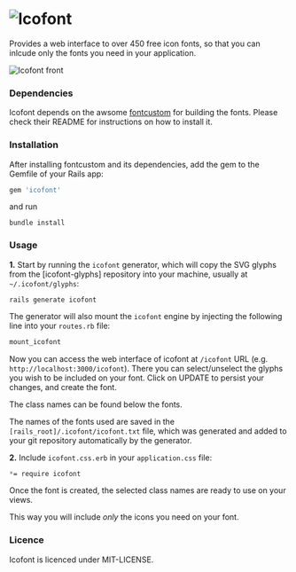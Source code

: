 # ![Icofont](http://lugolabs.com/static/icofont_logo.png)

Provides a web interface to over 450 free icon fonts, so that you can inlcude only the fonts you need in your application.

![Icofont front](http://lugolabs.com/static/icofont_front_cover.png)


### Dependencies

Icofont depends on the awsome [fontcustom](http://fontcustom.com/) for building the fonts. Please check their README for instructions on how to install it.


### Installation

After installing fontcustom and its dependencies, add the gem to the Gemfile of your Rails app:

```ruby
gem 'icofont'
```

and run

```shell
bundle install
```


### Usage

**1.** Start by running the `icofont` generator, which will copy the SVG glyphs from the [icofont-glyphs] repository into your machine, usually at `~/.icofont/glyphs`:

```shell
rails generate icofont
```

The generator will also mount the `icofont` engine by injecting the following line into your `routes.rb` file:

```ruby
mount_icofont
 ```

Now you can access the web interface of icofont at `/icofont` URL (e.g. `http://localhost:3000/icofont`). There you can select/unselect the glyphs you wish to be included on your font. Click on UPDATE to persist your changes, and create the font.

The class names can be found below the fonts.

The names of the fonts used are saved in the `[rails_root]/.icofont/icofont.txt` file, which was generated and added to your git repository automatically by the generator.

**2.** Include `icofont.css.erb` in your `application.css` file:

```css
*= require icofont
```

Once the font is created, the selected class names are ready to use on your views.

This way you will include _only_ the icons you need on your font.


### Licence

Icofont is licenced under MIT-LICENSE.